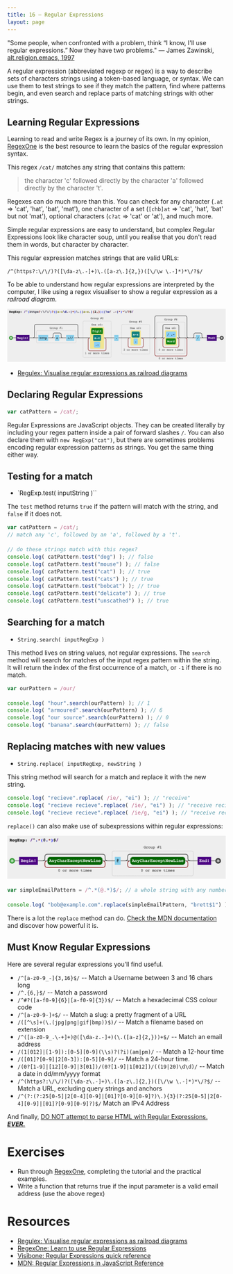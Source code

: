 ```yaml
---
title: 16 – Regular Expressions
layout: page
---
```


"Some people, when confronted with a problem, think “I know, I'll use regular expressions.”  Now they have two problems."
— James Zawinski, [alt.religion.emacs, 1997](http://regex.info/blog/2006-09-15/247)

A regular expression (abbreviated regexp or regex) is a way to describe sets of characters strings using a token-based language, or syntax. We can use them to test strings to see if they match the pattern, find where patterns begin, and even search and replace parts of matching strings with other strings.

## Learning Regular Expressions

Learning to read and write Regex is a journey of its own. In my opinion, [RegexOne](http://regexone.com/) is the best resource to learn the basics of the regular expression syntax.

This regex `/cat/` matches any string that contains this pattern:

> the character 'c' followed directly by the character 'a' followed directly by the character 't'.

Regexes can do much more than this. You can check for any character (`.at` => 'cat', 'hat', 'bat', 'mat'), one character of a set (`[chb]at` => 'cat', 'hat', 'bat' but not 'mat'), optional characters (`c?at` => 'cat' or 'at'), and much more.

Simple regular expressions are easy to understand, but complex Regular Expressions look like character soup, until you realise that you don't read them in words, but character by character.

This regular expression matches strings that are valid URLs:

```
/^(https?:\/\/)?([\da-z\.-]+)\.([a-z\.]{2,})([\/\w \.-]*)*\/?$/
```

To be able to understand how regular expressions are interpreted by the computer, I like using a regex visualiser to show a regular expression as a *railroad diagram*.

![The above regular expression visualised as a railroad diagram](images/regulex-url.png)

* [Regulex: Visualise regular expressions as railroad diagrams](http://jex.im/regulex/)


## Declaring Regular Expressions

```js
var catPattern = /cat/;
```

Regular Expressions are JavaScript objects. They can be created literally by including your regex pattern inside a pair of forward slashes `/`. You can also declare them with `new RegExp("cat")`, but there are sometimes problems encoding regular expression patterns as strings. You get the same thing either way.

## Testing for a match

* `RegExp.test( inputString )``

The `test` method returns `true` if the pattern will match with the string, and `false` if it does not.

```js
var catPattern = /cat/;
// match any 'c', followed by an 'a', followed by a 't'.

// do these strings match with this regex?
console.log( catPattern.test("dog") ); // false
console.log( catPattern.test("mouse") ); // false
console.log( catPattern.test("cat") ); // true
console.log( catPattern.test("cats") ); // true
console.log( catPattern.test("bobcat") ); // true
console.log( catPattern.test("delicate") ); // true
console.log( catPattern.test("unscathed") ); // true
```

## Searching for a match

* `String.search( inputRegExp )`

This method lives on string values, not regular expressions. The `search` method will search for matches of the input regex pattern within the string. It will return the index of the first occurrence of a match, or `-1` if there is no match.

```js
var ourPattern = /our/

console.log( "hour".search(ourPattern) ); // 1
console.log( "armoured".search(ourPattern) ); // 6
console.log( "our source".search(ourPattern) ); // 0
console.log( "banana".search(ourPattern) ); // false
```

## Replacing matches with new values

* `String.replace( inputRegExp, newString )`

This string method will search for a match and replace it with the new string.

```js
console.log( "recieve".replace( /ie/, "ei") ); // "receive"
console.log( "recieve recieve".replace( /ie/, "ei") ); // "receive recieve" -- only the first is replaced
console.log( "recieve recieve".replace( /ie/g, "ei") ); // "receive receive" -- g flag will replace 'globally'
```

`replace()` can also make use of subexpressions within regular expressions:

![simpleEmailPattern visualised as a railroad diagram](images/regulex-simple-email.png)

```js
var simpleEmailPattern = /^.*(@.*)$/; // a whole string with any number of any characters

console.log( "bob@example.com".replace(simpleEmailPattern, "brett$1") ); // brett@example.com
```

There is a lot the `replace` method can do. [Check the MDN documentation](https://developer.mozilla.org/en-US/docs/Web/JavaScript/Reference/Global_Objects/String/replace) and discover how powerful it is.


## Must Know Regular Expressions

Here are several regular expressions you'll find useful.

* `/^[a-z0-9_-]{3,16}$/` -- Match a Username between 3 and 16 chars long
* `/^.{6,}$/` -- Match a password
* `/^#?([a-f0-9]{6}|[a-f0-9]{3})$/` -- Match a hexadecimal CSS colour code
* `/^[a-z0-9-]+$/` -- Match a slug: a pretty fragment of a URL
* `/([^\s]+(\.(jpg|png|gif|bmp))$)/` -- Match a filename based on extension
* `/^([a-z0-9_.\-+]+)@([\da-z.-]+)(\.([a-z]{2,}))+$/` -- Match an email address
* `/(1[012]|[1-9]):[0-5][0-9](\\s)?(?i)(am|pm)/` -- Match a 12-hour time
* `/([01]?[0-9]|2[0-3]):[0-5][0-9]/` -- Match a 24-hour time.
* `/(0?[1-9]|[12][0-9]|3[01])/(0?[1-9]|1[012])/((19|20)\d\d)/` -- Match a date in dd/mm/yyyy format
* `/^(https?:\/\/)?([\da-z\.-]+)\.([a-z\.]{2,})([\/\w \.-]*)*\/?$/` -- Match a URL, excluding query strings and anchors
* `/^(?:(?:25[0-5]|2[0-4][0-9]|[01]?[0-9][0-9]?)\.){3}(?:25[0-5]|2[0-4][0-9]|[01]?[0-9][0-9]?)$/` Match an IPv4 Address

And finally, [DO NOT attempt to parse HTML with Regular Expressions.](http://stackoverflow.com/questions/701166/can-you-provide-some-examples-of-why-it-is-hard-to-parse-xml-and-html-with-a-reg)  ***[EVER.](http://stackoverflow.com/questions/1732348/regex-match-open-tags-except-xhtml-self-contained-tags/1732454#1732454)***

# Exercises

* Run through [RegexOne](http://regexone.com), completing the tutorial and the practical examples.
* Write a function that returns true if the input parameter is a valid email address (use the above regex)

# Resources

* [Regulex: Visualise regular expressions as railroad diagrams](http://jex.im/regulex/)
* [RegexOne: Learn to use Regular Expressions](http://regexone.com)
* [Visibone: Regular Expressions quick reference](http://www.visibone.com/regular-expressions/)
* [MDN: Regular Expressions in JavaScript Reference ](https://developer.mozilla.org/en-US/docs/Web/JavaScript/Reference/Global_Objects/RegExp)
